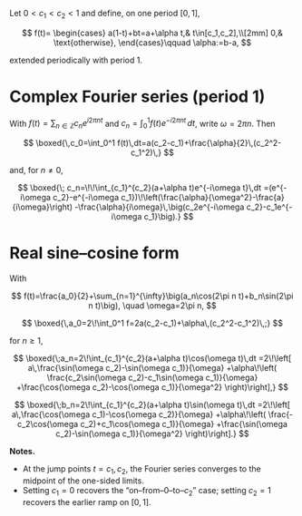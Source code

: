 Let $0<c_1<c_2<1$ and define, on one period $[0,1]$,

$$
f(t)=
\begin{cases}
a(1-t)+bt=a+\alpha t,& t\in[c_1,c_2],\\[2mm]
0,& \text{otherwise},
\end{cases}\qquad \alpha:=b-a,
$$

extended periodically with period $1$.

# Complex Fourier series (period $1$)

With $f(t)=\sum_{n\in\mathbb Z} c_n e^{i2\pi n t}$ and
$c_n=\int_0^1 f(t)e^{-i2\pi n t}\,dt$, write $\omega=2\pi n$. Then

$$
\boxed{\,c_0=\int_0^1 f(t)\,dt=a(c_2-c_1)+\frac{\alpha}{2}\,(c_2^2-c_1^2)\,}
$$

and, for $n\neq0$,

$$
\boxed{\;
c_n=\!\!\int_{c_1}^{c_2}(a+\alpha t)e^{-i\omega t}\,dt
=(e^{-i\omega c_2}-e^{-i\omega c_1})\!\left(\frac{\alpha}{\omega^2}-\frac{a}{i\omega}\right)
-\frac{\alpha}{i\omega}\,\big(c_2e^{-i\omega c_2}-c_1e^{-i\omega c_1}\big).}
$$

# Real sine–cosine form

With

$$
f(t)=\frac{a_0}{2}+\sum_{n=1}^{\infty}\big(a_n\cos(2\pi n t)+b_n\sin(2\pi n t)\big),
\quad \omega=2\pi n,
$$

$$
\boxed{\,a_0=2\!\int_0^1 f=2a(c_2-c_1)+\alpha\,(c_2^2-c_1^2)\,;}
$$

for $n\ge1$,

$$
\boxed{\;a_n=2\!\int_{c_1}^{c_2}(a+\alpha t)\cos(\omega t)\,dt
=2\!\left[
a\,\frac{\sin(\omega c_2)-\sin(\omega c_1)}{\omega}
+\alpha\!\left(
\frac{c_2\sin(\omega c_2)-c_1\sin(\omega c_1)}{\omega}
+\frac{\cos(\omega c_2)-\cos(\omega c_1)}{\omega^2}
\right)\right],}
$$

$$
\boxed{\;b_n=2\!\int_{c_1}^{c_2}(a+\alpha t)\sin(\omega t)\,dt
=2\!\left[
a\,\frac{\cos(\omega c_1)-\cos(\omega c_2)}{\omega}
+\alpha\!\left(
\frac{-c_2\cos(\omega c_2)+c_1\cos(\omega c_1)}{\omega}
+\frac{\sin(\omega c_2)-\sin(\omega c_1)}{\omega^2}
\right)\right].}
$$

**Notes.**

* At the jump points $t=c_1,c_2$, the Fourier series converges to the midpoint of the one-sided limits.
* Setting $c_1=0$ recovers the “on–from–0–to–$c_2$” case; setting $c_2=1$ recovers the earlier ramp on $[0,1]$.

